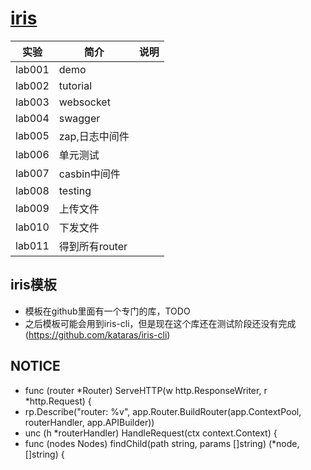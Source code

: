 # [iris](https://github.com/kataras/iris)

|实验|简介|说明|
|---|---|---|
|lab001|demo| |
|lab002|tutorial| |
|lab003|websocket| |
|lab004|swagger| |
|lab005|zap,日志中间件| |
|lab006|单元测试| |
|lab007|casbin中间件| |
|lab008|testing| |
|lab009|上传文件| |
|lab010|下发文件| |
|lab011|得到所有router| |

## iris模板
 - 模板在github里面有一个专门的库，TODO
 - 之后模板可能会用到iris-cli，但是现在这个库还在测试阶段还没有完成(https://github.com/kataras/iris-cli)

## NOTICE
 - func (router *Router) ServeHTTP(w http.ResponseWriter, r *http.Request) {
 - rp.Describe("router: %v", app.Router.BuildRouter(app.ContextPool, routerHandler, app.APIBuilder))
 - unc (h *routerHandler) HandleRequest(ctx context.Context) {
 - func (nodes Nodes) findChild(path string, params []string) (*node, []string) {